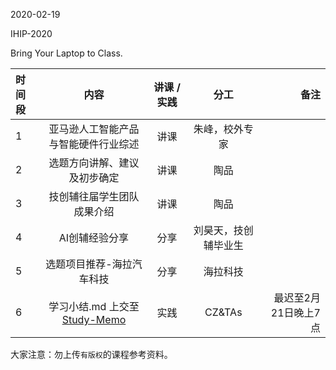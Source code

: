 2020-02-19

IHIP-2020

Bring Your Laptop to Class. 

| 时间段   |  内容    | 讲课 / 实践     |  分工  |备注       |
| :---    |   :----:    |   :----:    |    :----:    |       ---: |
|   1      | 亚马逊人工智能产品与智能硬件行业综述     |  讲课    |   朱峰，校外专家     |          |
|   2      | 选题方向讲解、建议及初步确定   | 讲课     |   陶品    |        |
|   3      | 技创辅往届学生团队成果介绍     | 讲课     |   陶品    |        |
|   4      | AI创辅经验分享      |  分享    |    刘昊天，技创辅毕业生     |       |
|   5      | 选题项目推荐-海拉汽车科技   |  分享    |    海拉科技     |        |  
|   6      | 学习小结.md 上交至[Study-Memo](../Study-Memo)    |  实践    |     CZ&TAs     |   最迟至2月21日晚上7点      |

大家注意：勿上传``有版权``的课程参考资料。
